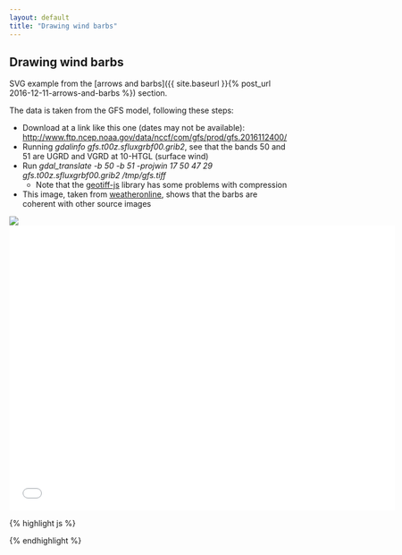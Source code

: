 ```yaml
---
layout: default
title: "Drawing wind barbs"
---
```

Drawing wind barbs
--------------------------
SVG example from the [arrows and barbs]({{ site.baseurl }}{% post_url 2016-12-11-arrows-and-barbs %}) section.

The data is taken from the GFS model, following these steps:

* Download at a link like this one (dates may not be available):  http://www.ftp.ncep.noaa.gov/data/nccf/com/gfs/prod/gfs.2016112400/
* Running *gdalinfo gfs.t00z.sfluxgrbf00.grib2*, see that the bands 50 and 51 are UGRD and VGRD at 10-HTGL (surface wind)
* Run *gdal_translate -b 50 -b 51 -projwin 17 50 47 29 gfs.t00z.sfluxgrbf00.grib2 /tmp/gfs.tiff*
  * Note that the [geotiff-js](https://github.com/constantinius/geotiff.js) library has some problems with compression
* This image, taken from [weatheronline](http://www.weatheronline.co.uk), shows that the barbs are coherent with other source images

<img src="{{ site.baseurl }}/images/vectors-barbs/16112400_2400.gif" />

<iframe frameborder="no" border="0" scrolling="no" marginwidth="0" marginheight="0" width="690" height="510" src="{{ site.baseurl }}/code_samples/wind-barbs-svg.html"></iframe>

{% highlight js %}
<!DOCTYPE html>
<meta charset="utf-8">
<body>

<script src="https://d3js.org/d3.v4.min.js"></script>
<script src="geotiff.min.js"></script>
<script src="http://d3js.org/topojson.v1.min.js"></script>
<script>
var width = 680,
    height = 500,
    barbSize = 30;

var projection = d3.geoConicConformal()
    .rotate([-33, -5])
    .center([0, 34.83158])
    .scale(2000)
    .translate([width / 2, height / 2]);

var path = d3.geoPath()
    .projection(projection);

var svg = d3.select("body").append("svg")
    .attr("width", width)
    .attr("height", height);

d3.request("gfs.tiff")
  .responseType('arraybuffer')
  .get(function(error, tiffData){
d3.json("world-110m.json", function(error, topojsonData) {

  var countries = topojson.feature(topojsonData, topojsonData.objects.countries);
  svg.insert("path", ".map")
      .datum(countries)
      .attr("d", path)
      .style("fill", "#ccc")
      .style("stroke", "#777");

  var tiff = GeoTIFF.parse(tiffData.response);
  var image = tiff.getImage();
  var rasters = image.readRasters();
  var tiepoint = image.getTiePoints()[0];
  var pixelScale = image.getFileDirectory().ModelPixelScale;
  var geoTransform = [tiepoint.x, pixelScale[0], 0, tiepoint.y, 0, -1*pixelScale[1]];

  var uData = new Array(image.getHeight());
  var vData = new Array(image.getHeight());
  var spdData = new Array(image.getHeight());
  for (var j = 0; j<image.getHeight(); j++){
      uData[j] = new Array(image.getWidth());
      vData[j] = new Array(image.getWidth());
      spdData[j] = new Array(image.getWidth());
      for (var i = 0; i<image.getWidth(); i++){
          uData[j][i] = rasters[0][i + j*image.getWidth()];
          vData[j][i] = rasters[1][i + j*image.getWidth()];
          spdData[j][i] = 1.943844492 * Math.sqrt(uData[j][i]*uData[j][i] + vData[j][i]*vData[j][i]);
      }
  }

  var xPos = d3.range(barbSize, width, barbSize);
  var yPos = d3.range(barbSize, height, barbSize);

  xPos.forEach(function(x){
    yPos.forEach(function(y){
      var coords = projection.invert([x,y]);
      var px = Math.round((coords[0] - geoTransform[0]) / geoTransform[1]);
      var py = Math.round((coords[1] - geoTransform[3]) / geoTransform[5]);

      var angle = (180/Math.PI) * Math.atan2(-vData[py][px],uData[py][px]);
      var spd5 = Math.round(spdData[py][px]/5);
      var spd10 = Math.floor(spd5/2);
      spd5 = spd5%2;
      var spd50 = Math.floor(spd10/5);
      spd10 = spd10%5;

      var g = svg.append("g")
      .style("fill", "#444")
      .style("stroke", "#444")
      .attr("transform", "translate("+x+", "+y+")rotate("+angle+")");

      var pos = -barbSize/2;
      var separation = 2.5;
      for(var i=0; i<spd50; i++){
        g.append("path")
          .attr("d", "M"+pos+",0L"+(pos+barbSize/8)+","+(barbSize/4)+"L"+(pos+barbSize/4)+",0Z");
        pos = pos + barbSize/4 + separation;
      }
      for(var i=0; i<spd10; i++){
        g.append("line")
        .attr("x1", pos)
        .attr("y1", 0)
        .attr("x2", pos)
        .attr("y2", barbSize/3);
        pos = pos + separation
      }
      if(spd5==1){
        if (pos == -barbSize/2){
          pos = pos + separation
        }
        g.append("line")
        .attr("x1", pos)
        .attr("y1", 0)
        .attr("x2", pos)
        .attr("y2", barbSize/6);

      }

      if(spd5==0 && spd10== 0 && spd50==0){
        g.append("circle")
        .attr("r", 4)
        .attr("cx", 0)
        .attr("cy", 0)
        .style("fill", "None");
      } else {
        g.append("line")
        .attr("x1", -barbSize/2)
        .attr("y1", 0)
        .attr("x2", barbSize/2)
        .attr("y2", 0);
      }

    });
  });


});
});
</script>

</body>
{% endhighlight %}

